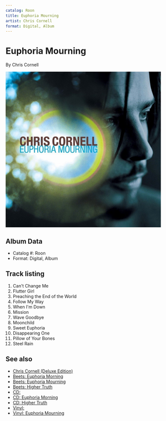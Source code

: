 ```yaml
---
catalog: Roon
title: Euphoria Mourning
artist: Chris Cornell
format: Digital, Album
---
```


# Euphoria Mourning

By Chris Cornell

![](../../assets/albumcovers/Chris_Cornell-Euphoria_Mourning.png)

## Album Data

- Catalog #: Roon
- Format: Digital, Album


## Track listing


1. Can't Change Me
2. Flutter Girl
3. Preaching the End of the World
4. Follow My Way
5. When I'm Down
6. Mission
7. Wave Goodbye
8. Moonchild
9. Sweet Euphoria
10. Disappearing One
11. Pillow of Your Bones
12. Steel Rain


## See also

- [Chris Cornell (Deluxe Edition)](Chris_Cornell_Deluxe_Edition.md)
- [Beets: Euphoria Morning](../../Beets/Chris_Cornell/Euphoria_Morning.md)
- [Beets: Euphoria Mourning](../../Beets/Chris_Cornell/Euphoria_Mourning.md)
- [Beets: Higher Truth](../../Beets/Chris_Cornell/Higher_Truth.md)
- [CD: ](../../CD/Chris_Cornell/Chris_Cornell.md)
- [CD: Euphoria Morning](../../CD/Chris_Cornell/Euphoria_Morning.md)
- [CD: Higher Truth](../../CD/Chris_Cornell/Higher_Truth.md)
- [Vinyl: ](../../Vinyl/Chris_Cornell/Chris_Cornell.md)
- [Vinyl: Euphoria Mourning](../../Vinyl/Chris_Cornell/Euphoria_Mourning.md)
